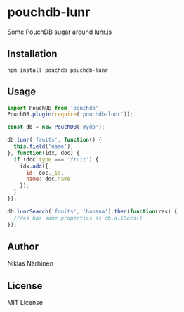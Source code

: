 # pouchdb-lunr
Some PouchDB sugar around [lunr.js](http://lunrjs.com/)

## Installation

```
npm install pouchdb pouchdb-lunr
```

## Usage

```js
import PouchDB from 'pouchdb';
PouchDB.plugin(require('pouchdb-lunr'));

const db = new PouchDB('mydb');

db.lunr('fruits', function() {
  this.field('name');
}, function(idx, doc) {
  if (doc.type === 'fruit') {
    idx.add({
      id: doc._id,
      name: doc.name
    });
  }
});

db.lunrSearch('fruits', 'banana').then(function(res) {
  //res has same properties as db.allDocs()
});
```

## Author

Niklas Närhinen

## License

MIT License
